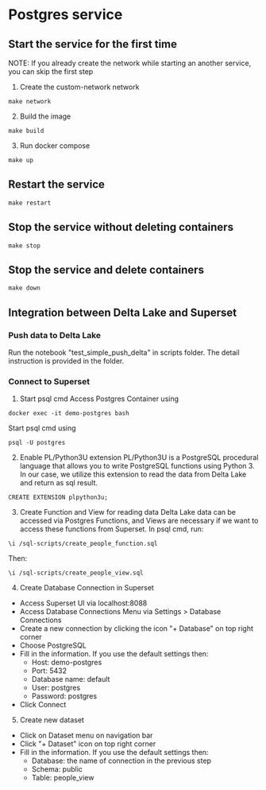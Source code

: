 # Postgres service 
## Start the service for the first time
NOTE: If you already create the network while starting an another service, you can skip the first step
1. Create the custom-network network
```
make network
```
2. Build the image 
```
make build
```
3. Run docker compose
```
make up
```

## Restart the service
```
make restart
```
## Stop the service without deleting containers
```
make stop
```
## Stop the service and delete containers
```
make down
```

## Integration between Delta Lake and Superset
### Push data to Delta Lake
Run the notebook "test_simple_push_delta" in scripts folder. The detail instruction is provided in the folder.

### Connect to Superset
1. Start psql cmd
Access Postgres Container using
```
docker exec -it demo-postgres bash
```
Start psql cmd using 
```
psql -U postgres
```
2. Enable PL/Python3U extension
PL/Python3U is a PostgreSQL procedural language that allows you to write PostgreSQL functions using Python 3. 
In our case, we utilize this extension to read the data from Delta Lake and return as sql result.
```
CREATE EXTENSION plpython3u;
```
3. Create Function and View for reading data
Delta Lake data can be accessed via Postgres Functions, and Views are necessary if we want to access these functions from Superset.
In psql cmd, run:
```
\i /sql-scripts/create_people_function.sql
```
Then:
```
\i /sql-scripts/create_people_view.sql
```

4. Create Database Connection in Superset
- Access Superset UI via localhost:8088
- Access Database Connections Menu via Settings > Database Connections
- Create a new connection by clicking the icon "+ Database" on top right corner
- Choose PostgreSQL
- Fill in the information. If you use the default settings then:
	- Host: demo-postgres
	- Port: 5432
	- Database name: default
	- User: postgres
	- Password: postgres
- Click Connect

5. Create new dataset
- Click on Dataset menu on navigation bar
- Click "+ Dataset" icon on top right corner
- Fill in the information. If you use the default settings then:
	- Database: the name of connection in the previous step
	- Schema: public
	- Table: people_view






